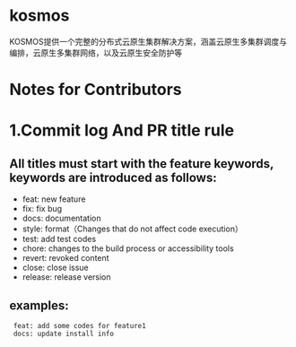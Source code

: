 # kosmos
KOSMOS提供一个完整的分布式云原生集群解决方案，涵盖云原生多集群调度与编排，云原生多集群网络，以及云原生安全防护等

# Notes for Contributors
# 1.Commit log And PR title rule
## All titles must start with the feature keywords, keywords are introduced as follows:
* feat: new feature
* fix: fix bug
* docs: documentation
* style: format（Changes that do not affect code execution）
* test: add test codes
* chore: changes to the build process or accessibility tools
* revert: revoked content
* close: close issue
* release: release version
## examples:
     feat: add some codes for feature1
     docs: update install info